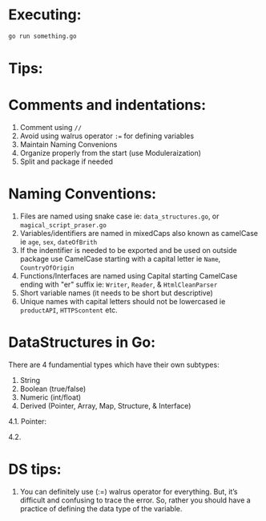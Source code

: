 # Executing:
```sh
go run something.go
```

# Tips:


# Comments and indentations:
1. Comment using `//` 
2. Avoid using walrus operator `:=` for defining variables 
3. Maintain Naming Convenions
4. Organize properly from the start (use Moduleraization)
5. Split and package if needed
   

# Naming Conventions:

1. Files are named using snake case ie: `data_structures.go`, or `magical_script_praser.go`
2. Variables/identifiers are named in mixedCaps also known as camelCase ie `age`, `sex`, `dateOfBrith`
3. If the indentifier is needed to be exported and be used on outside package use CamelCase starting with a capital letter ie `Name`, `CountryOfOrigin`
4. Functions/Interfaces are named using Capital starting CamelCase ending with "er" suffix ie: `Writer`, `Reader`, & `HtmlCleanParser`
5. Short variable names (it needs to be short but descriptive) 
6. Unique names with capital letters should not be lowercased ie `productAPI`, `HTTPScontent` etc.


# DataStructures in Go:

There are 4 fundamential types which have their own subtypes:

1. String
2. Boolean (true/false)
3. Numeric (int/float)
4. Derived (Pointer, Array, Map, Structure, & Interface)

4.1. Pointer:


4.2.


# DS tips:
1. You can definitely use (:=) walrus operator for everything. But, it’s difficult and confusing to trace the error. So, rather you should have a practice of defining the data type of the variable.